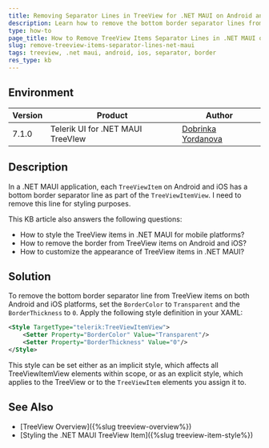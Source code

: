 ```yaml
---
title: Removing Separator Lines in TreeView for .NET MAUI on Android and iOS
description: Learn how to remove the bottom border separator lines from TreeView items on both Android and iOS platforms in .NET MAUI applications.
type: how-to
page_title: How to Remove TreeView Items Separator Lines in .NET MAUI on Mobile Platforms
slug: remove-treeview-items-separator-lines-net-maui
tags: treeview, .net maui, android, ios, separator, border
res_type: kb
---
```


## Environment

| Version | Product | Author | 
| --- | --- | ---- | 
| 7.1.0 | Telerik UI for .NET MAUI TreeVIew | [Dobrinka Yordanova](https://www.telerik.com/blogs/author/dobrinka-yordanova) | 

## Description

In a .NET MAUI application, each `TreeViewItem` on Android and iOS has a bottom border separator line as part of the `TreeViewItemView`. I need to remove this line for styling purposes. 

This KB article also answers the following questions:
- How to style the TreeView items in .NET MAUI for mobile platforms?
- How to remove the border from TreeView items on Android and iOS?
- How to customize the appearance of TreeView items in .NET MAUI?

## Solution

To remove the bottom border separator line from TreeView items on both Android and iOS platforms, set the `BorderColor` to `Transparent` and the `BorderThickness` to `0`. Apply the following style definition in your XAML:

```xml
<Style TargetType="telerik:TreeViewItemView">
    <Setter Property="BorderColor" Value="Transparent"/>
    <Setter Property="BorderThickness" Value="0"/>
</Style>
```

This style can be set either as an implicit style, which affects all TreeViewItemView elements within scope, or as an explicit style, which applies to the TreeView or to the `TreeViewItem` elements you assign it to.

## See Also

- [TreeView Overview]({%slug treeview-overview%})
- [Styling the .NET MAUI TreeView Item]({%slug treeview-item-style%})
